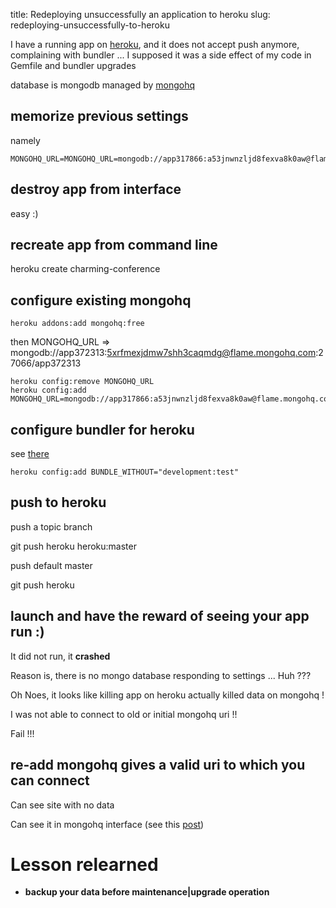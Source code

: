 title: Redeploying unsuccessfully an application to heroku
slug: redeploying-unsuccessfully-to-heroku


I have a running app on [heroku](http://heroku.com/), and it does not accept push anymore, complaining with bundler ... I supposed it was a side effect of my code in Gemfile and bundler upgrades

database is mongodb managed by [mongohq](https://mongohq.com/)

memorize previous settings
--------------------------
namely

    MONGOHQ_URL=MONGOHQ_URL=mongodb://app317866:a53jnwnzljd8fexva8k0aw@flame.mongohq.com:27066/app317866

destroy app from interface
--------------------------
easy :)

recreate app from command line
------------------------------
heroku create charming-conference

configure existing mongohq
--------------------------

    heroku addons:add mongohq:free

then MONGOHQ_URL         => mongodb://app372313:5xrfmexjdmw7shh3caqmdg@flame.mongohq.com:27066/app372313

    heroku config:remove MONGOHQ_URL
    heroku config:add MONGOHQ_URL=mongodb://app317866:a53jnwnzljd8fexva8k0aw@flame.mongohq.com:27066/app317866

configure bundler for heroku
----------------------------
see [there](http://docs.heroku.com/bundler)

    heroku config:add BUNDLE_WITHOUT="development:test"

push to heroku
--------------
push a topic branch

  git push heroku heroku:master

push default master

  git push heroku
  
launch and have the reward of seeing your app run :)
----------------------------------------------------

It did not run, it __crashed__

Reason is, there is no mongo database responding to settings ...
Huh ???

Oh Noes, it looks like killing app on heroku actually killed data on mongohq !

I was not able to connect to old or initial mongohq uri !!

Fail !!!

re-add mongohq gives a valid uri to which you can connect
------------------------------------------------------------

Can see site with no data

Can see it in mongohq interface (see this [post](http://support.mongohq.com/discussions/community-tips/2-logging-in-to-mongohq-for-heroku-users))

Lesson relearned
================

* __backup your data before maintenance|upgrade operation__
